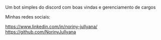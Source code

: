 Um bot simples do discord com boas vindas e gerenciamento de cargos

Minhas redes sociais:

https://www.linkedin.com/in/noriny-jullyana/
https://github.com/NorinyJullyana
